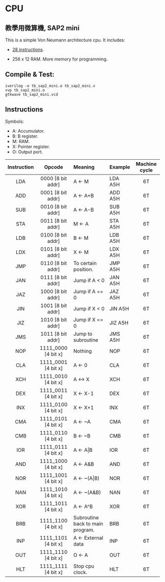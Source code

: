 # CPU

## 教學用微算機, SAP2 mini
This is a  simple Von Neumann architecture cpu. It includes:

- [28 instructions](#instructions).

- 256 x 12 RAM. More memory for programming.

## Compile & Test:
```
iverilog -o tb_sap2_mini.o tb_sap2_mini.v
vvp tb_sap2_mini.o
gtkwave tb_sap2_mini.vcd
```

## Instructions

Symbols:
- A: Accumulator.
- B: B register.
- M: RAM.
- X: Pointer register.
- O: Output port.

| Instruction | Opcode | Meaning | Example | Machine cycle |
| :----: | :----: | :---- | :---- | :----: |
| LDA | 0000 [8 bit addr] | A <- M | LDA A5H | 6T |
| ADD | 0001 [8 bit addr] | A <- A+B | ADD A5H | 6T |
| SUB | 0010 [8 bit addr] | A <- A-B | SUB A5H | 6T |
| STA | 0011 [8 bit addr] | M <- A | STA A5H | 6T |
| LDB | 0100 [8 bit addr] | B <- M | LDB A5H | 6T |
| LDX | 0101 [8 bit addr] | X <- M | LDX A5H | 6T |
| JMP | 0110 [8 bit addr] | To certain position. | JMP A5H | 6T |
| JAN | 0111 [8 bit addr] | Jump if A < 0 | JAN A5H | 6T |
| JAZ | 1000 [8 bit addr] | Jump if A == 0 | JAZ A5H | 6T |
| JIN | 1001 [8 bit addr] | Jump if X < 0 | JIN A5H | 6T |
| JIZ | 1010 [8 bit addr] | Jump if X == 0 | JIZ A5H | 6T |
| JMS | 1011 [8 bit addr] | Jump to subroutine | JMS A5H | 6T |
| NOP | 1111_0000 [4 bit x] | Nothing | NOP | 6T |
| CLA | 1111_0001 [4 bit x] | A <- 0 | CLA | 6T |
| XCH | 1111_0010 [4 bit x] | A <-> X | XCH | 6T |
| DEX | 1111_0011 [4 bit x] | X <- X-1 | DEX | 6T |
| INX | 1111_0100 [4 bit x] | X <- X+1 | INX | 6T |
| CMA | 1111_0101 [4 bit x] | A <- ~A | CMA | 6T |
| CMB | 1111_0110 [4 bit x] | B <- ~B | CMB | 6T |
| IOR | 1111_0111 [4 bit x] | A <- A\|B | IOR | 6T |
| AND | 1111_1000 [4 bit x] | A <- A&B | AND | 6T |
| NOR | 1111_1001 [4 bit x] | A <- ~(A\|B) | NOR | 6T |
| NAN | 1111_1010 [4 bit x] | A <- ~(A&B) | NAN | 6T |
| XOR | 1111_1011 [4 bit x] | A <- A^B | XOR | 6T |
| BRB | 1111_1100 [4 bit x] | Subroutine back to main program. | BRB | 6T |
| INP | 1111_1101 [4 bit x] | A <- External data | INP | 6T |
| OUT | 1111_1110 [4 bit x] | O <- A | OUT | 6T |
| HLT | 1111_1111 [4 bit x] | Stop cpu clock. | HLT | 6T |
